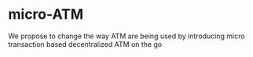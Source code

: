 # micro-ATM
We propose to change the way ATM are being used by introducing micro transaction based decentralized  ATM on the go
